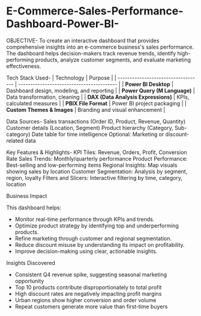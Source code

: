# E-Commerce-Sales-Performance-Dashboard-Power-BI-

OBJECTIVE-
To create an interactive dashboard that provides comprehensive insights into an e-commerce business's sales performance. The dashboard helps decision-makers track revenue trends, identify high-performing products, analyze customer segments, and evaluate marketing effectiveness.

Tech Stack Used-
| Technology                          | Purpose                                   |
| ----------------------------------- | ----------------------------------------- |
| **Power BI Desktop**                | Dashboard design, modeling, and reporting |
| **Power Query (M Language)**        | Data transformation, cleaning             |
| **DAX (Data Analysis Expressions)** | KPIs, calculated measures                 |
| **PBIX File Format**                | Power BI project packaging                |
| **Custom Themes & Images**          | Branding and visual enhancement           |

Data Sources-
Sales transactions (Order ID, Product, Revenue, Quantity)
Customer details (Location, Segment)
Product hierarchy (Category, Sub-category)
Date table for time intelligence
Optional: Marketing or discount-related data

Key Features & Highlights-
KPI Tiles: Revenue, Orders, Profit, Conversion Rate
Sales Trends: Monthly/quarterly performance
Product Performance: Best-selling and low-performing items
Regional Insights: Map visuals showing sales by location
Customer Segmentation: Analysis by segment, region, loyalty
Filters and Slicers: Interactive filtering by time, category, location

Business Impact

This dashboard helps:
- Monitor real-time performance through KPIs and trends.
- Optimize product strategy by identifying top and underperforming products.
- Refine marketing through customer and regional segmentation.
- Reduce discount misuse by understanding its impact on profitability.
- Improve decision-making using clear, actionable insights.

 Insights Discovered

- Consistent Q4 revenue spike, suggesting seasonal marketing opportunity
- Top 10 products contribute disproportionately to total profit
- High discount rates are negatively impacting profit margins
- Urban regions show higher conversion and order volume
- Repeat customers generate more value than first-time buyers 

